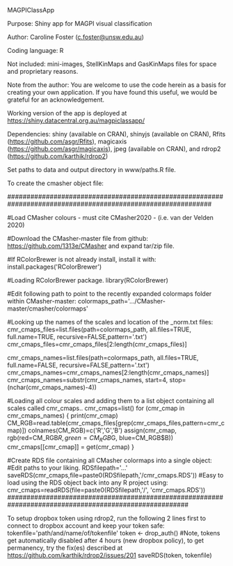 MAGPIClassApp

Purpose: Shiny app for MAGPI visual classification

Author: Caroline Foster (c.foster@unsw.edu.au)

Coding language: R

Not included: mini-images, StellKinMaps and GasKinMaps files for space and proprietary reasons.

Note from the author: You are welcome to use the code herein as a basis for creating your own application. If you have found this useful, we would be grateful for an acknowledgement.

Working version of the app is deployed at https://shiny.datacentral.org.au/magpiclassapp/

Dependencies: 
shiny (available on CRAN),
shinyjs (available on CRAN),
Rfits (https://github.com/asgr/Rfits),
magicaxis (https://github.com/asgr/magicaxis),
jpeg (available on CRAN), and
rdrop2 (https://github.com/karthik/rdrop2)

Set paths to data and output directory in www/paths.R file.

To create the cmasher object file:

#############################################################################################################

#Load CMasher colours - must cite CMasher2020 - (i.e. van der Velden 2020)

#Download the CMasher-master file from github: https://github.com/1313e/CMasher and expand tar/zip file.

#If RColorBrewer is not already install, install it with:
install.packages('RColorBrewer')

#Loading RColorBrewer package.
library(RColorBrewer)

#Edit following path to point to the recently expanded colormaps folder within CMasher-master:
colormaps_path='.../CMasher-master/cmasher/colormaps'

#Looking up the names of the scales and location of the _norm.txt files:
cmr_cmaps_files=list.files(path=colormaps_path, all.files=TRUE, full.name=TRUE, recursive=FALSE,pattern='.txt')
cmr_cmaps_files=cmr_cmaps_files[2:length(cmr_cmaps_files)]

cmr_cmaps_names=list.files(path=colormaps_path, all.files=TRUE, full.name=FALSE, recursive=FALSE,pattern='.txt')
cmr_cmaps_names=cmr_cmaps_names[2:length(cmr_cmaps_names)]
cmr_cmaps_names=substr(cmr_cmaps_names, start=4, stop=(nchar(cmr_cmaps_names)-4))

#Loading all colour scales and adding them to a list object containing all scales called cmr_cmaps..
cmr_cmaps=list()
for (cmr_cmap in cmr_cmaps_names) {
  print(cmr_cmap)
  CM_RGB=read.table(cmr_cmaps_files[grep(cmr_cmaps_files,pattern=cmr_cmap)])
  colnames(CM_RGB)=c('R','G','B')
  assign(cmr_cmap, rgb(red=CM_RGB$R, green=CM_RGB$G, blue=CM_RGB$B))
  cmr_cmaps[[cmr_cmap]] = get(cmr_cmap)
}

#Create RDS file containing all CMasher colormaps into a single object:
#Edit paths to your liking.
RDSfilepath='...'
saveRDS(cmr_cmaps,file=paste0(RDSfilepath,'/cmr_cmaps.RDS'))
#Easy to load using the RDS object back into any R project using:
cmr_cmaps=readRDS(file=paste0(RDSfilepath,'/', 'cmr_cmaps.RDS'))
#######################################################################################################

To setup dropbox token using rdrop2, run the following 2 lines first to connect to dropbox account and keep your token safe: 
tokenfile='path/and/name/of/tokenfile'
token <- drop_auth()
#Note, tokens get automatically disabled after 4 hours (new dropbox policy), to get permanency, try the fix(es) described at https://github.com/karthik/rdrop2/issues/201
saveRDS(token, tokenfile)
